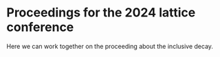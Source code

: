 # Proceedings for the 2024 lattice conference

Here we can work together on the proceeding about the inclusive decay.
